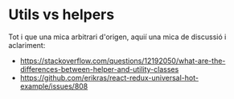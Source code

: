 # Utils vs helpers

Tot i que una mica arbitrari d'origen, aquií una mica de discussió i aclariment:

- https://stackoverflow.com/questions/12192050/what-are-the-differences-between-helper-and-utility-classes
- https://github.com/erikras/react-redux-universal-hot-example/issues/808